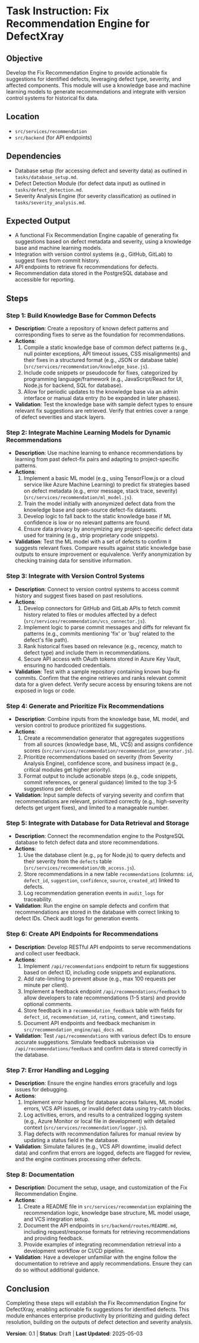 # Task Instruction: Fix Recommendation Engine for DefectXray

## Objective
Develop the Fix Recommendation Engine to provide actionable fix suggestions for identified defects, leveraging defect type, severity, and affected components. This module will use a knowledge base and machine learning models to generate recommendations and integrate with version control systems for historical fix data.

## Location
- `src/services/recommendation`
- `src/backend` (for API endpoints)

## Dependencies
- Database setup (for accessing defect and severity data) as outlined in `tasks/database_setup.md`.
- Defect Detection Module (for defect data input) as outlined in `tasks/defect_detection.md`.
- Severity Analysis Engine (for severity classification) as outlined in `tasks/severity_analysis.md`.

## Expected Output
- A functional Fix Recommendation Engine capable of generating fix suggestions based on defect metadata and severity, using a knowledge base and machine learning models.
- Integration with version control systems (e.g., GitHub, GitLab) to suggest fixes from commit history.
- API endpoints to retrieve fix recommendations for defects.
- Recommendation data stored in the PostgreSQL database and accessible for reporting.

## Steps

### Step 1: Build Knowledge Base for Common Defects
- **Description**: Create a repository of known defect patterns and corresponding fixes to serve as the foundation for recommendations.
- **Actions**:
  1. Compile a static knowledge base of common defect patterns (e.g., null pointer exceptions, API timeout issues, CSS misalignments) and their fixes in a structured format (e.g., JSON or database table) (`src/services/recommendation/knowledge_base.js`).
  2. Include code snippets or pseudocode for fixes, categorized by programming language/framework (e.g., JavaScript/React for UI, Node.js for backend, SQL for database).
  3. Allow for periodic updates to the knowledge base via an admin interface or manual data entry (to be expanded in later phases).
- **Validation**: Test the knowledge base with sample defect types to ensure relevant fix suggestions are retrieved. Verify that entries cover a range of defect severities and stack layers.

### Step 2: Integrate Machine Learning Models for Dynamic Recommendations
- **Description**: Use machine learning to enhance recommendations by learning from past defect-fix pairs and adapting to project-specific patterns.
- **Actions**:
  1. Implement a basic ML model (e.g., using TensorFlow.js or a cloud service like Azure Machine Learning) to predict fix strategies based on defect metadata (e.g., error message, stack trace, severity) (`src/services/recommendation/ml_model.js`).
  2. Train the model initially with anonymized defect data from the knowledge base and open-source defect-fix datasets.
  3. Develop logic to fall back to the static knowledge base if ML confidence is low or no relevant patterns are found.
  4. Ensure data privacy by anonymizing any project-specific defect data used for training (e.g., strip proprietary code snippets).
- **Validation**: Test the ML model with a set of defects to confirm it suggests relevant fixes. Compare results against static knowledge base outputs to ensure improvement or equivalence. Verify anonymization by checking training data for sensitive information.

### Step 3: Integrate with Version Control Systems
- **Description**: Connect to version control systems to access commit history and suggest fixes based on past resolutions.
- **Actions**:
  1. Develop connectors for GitHub and GitLab APIs to fetch commit history related to files or modules affected by a defect (`src/services/recommendation/vcs_connector.js`).
  2. Implement logic to parse commit messages and diffs for relevant fix patterns (e.g., commits mentioning 'fix' or 'bug' related to the defect's file path).
  3. Rank historical fixes based on relevance (e.g., recency, match to defect type) and include them in recommendations.
  4. Secure API access with OAuth tokens stored in Azure Key Vault, ensuring no hardcoded credentials.
- **Validation**: Test with a sample repository containing known bug-fix commits. Confirm that the engine retrieves and ranks relevant commit data for a given defect. Verify secure access by ensuring tokens are not exposed in logs or code.

### Step 4: Generate and Prioritize Fix Recommendations
- **Description**: Combine inputs from the knowledge base, ML model, and version control to produce prioritized fix suggestions.
- **Actions**:
  1. Create a recommendation generator that aggregates suggestions from all sources (knowledge base, ML, VCS) and assigns confidence scores (`src/services/recommendation/recommendation_generator.js`).
  2. Prioritize recommendations based on severity (from Severity Analysis Engine), confidence score, and business impact (e.g., critical modules get higher priority).
  3. Format output to include actionable steps (e.g., code snippets, commit references, or general guidance) limited to the top 3-5 suggestions per defect.
- **Validation**: Input sample defects of varying severity and confirm that recommendations are relevant, prioritized correctly (e.g., high-severity defects get urgent fixes), and limited to a manageable number.

### Step 5: Integrate with Database for Data Retrieval and Storage
- **Description**: Connect the recommendation engine to the PostgreSQL database to fetch defect data and store recommendations.
- **Actions**:
  1. Use the database client (e.g., `pg` for Node.js) to query defects and their severity from the `defects` table (`src/services/recommendation/db_access.js`).
  2. Store recommendations in a new table `recommendations` (columns: `id`, `defect_id`, `suggestion`, `confidence`, `source`, `created_at`) linked to defects.
  3. Log recommendation generation events in `audit_logs` for traceability.
- **Validation**: Run the engine on sample defects and confirm that recommendations are stored in the database with correct linking to defect IDs. Check audit logs for generation events.

### Step 6: Create API Endpoints for Recommendations
- **Description**: Develop RESTful API endpoints to serve recommendations and collect user feedback.
- **Actions**:
  1. Implement `/api/recommendations` endpoint to return fix suggestions based on defect ID, including code snippets and explanations.
  2. Add rate-limiting to prevent abuse (e.g., max 100 requests per minute per client).
  3. Implement a feedback endpoint `/api/recommendations/feedback` to allow developers to rate recommendations (1-5 stars) and provide optional comments.
  4. Store feedback in a `recommendation_feedback` table with fields for `defect_id`, `recommendation_id`, `rating`, `comment`, and `timestamp`.
  5. Document API endpoints and feedback mechanism in `src/recommendation_engine/api_docs.md`.
- **Validation**: Test `/api/recommendations` with various defect IDs to ensure accurate suggestions. Simulate feedback submission via `/api/recommendations/feedback` and confirm data is stored correctly in the database.

### Step 7: Error Handling and Logging
- **Description**: Ensure the engine handles errors gracefully and logs issues for debugging.
- **Actions**:
  1. Implement error handling for database access failures, ML model errors, VCS API issues, or invalid defect data using try-catch blocks.
  2. Log activities, errors, and results to a centralized logging system (e.g., Azure Monitor or local file in development) with detailed context (`src/services/recommendation/logger.js`).
  3. Flag defects with recommendation failures for manual review by updating a status field in the database.
- **Validation**: Simulate failures (e.g., VCS API downtime, invalid defect data) and confirm that errors are logged, defects are flagged for review, and the engine continues processing other defects.

### Step 8: Documentation
- **Description**: Document the setup, usage, and customization of the Fix Recommendation Engine.
- **Actions**:
  1. Create a README file in `src/services/recommendation` explaining the recommendation logic, knowledge base structure, ML model usage, and VCS integration setup.
  2. Document the API endpoints in `src/backend/routes/README.md`, including request/response formats for retrieving recommendations and providing feedback.
  3. Provide examples of integrating recommendation retrieval into a development workflow or CI/CD pipeline.
- **Validation**: Have a developer unfamiliar with the engine follow the documentation to retrieve and apply recommendations. Ensure they can do so without additional guidance.

## Conclusion
Completing these steps will establish the Fix Recommendation Engine for DefectXray, enabling actionable fix suggestions for identified defects. This module enhances enterprise productivity by prioritizing and guiding defect resolution, building on the outputs of defect detection and severity analysis.

**Version**: 0.1 | **Status**: Draft | **Last Updated**: 2025-05-03 